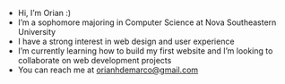 -  Hi, I’m Orian :)
-  I’m a sophomore majoring in Computer Science at Nova Southeastern University 
-  I have a strong interest in web design and user experience
-  I’m currently learning how to build my first website and I’m looking to collaborate on web development projects
-  You can reach me at orianhdemarco@gmail.com 

<!---
oriandemarco/oriandemarco is a ✨ special ✨ repository because its `README.md` (this file) appears on your GitHub profile.
You can click the Preview link to take a look at your changes.
--->
